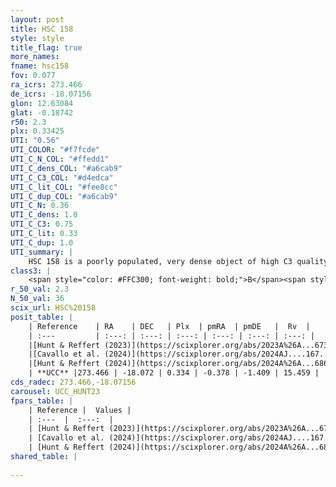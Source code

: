 ```yaml
---
layout: post
title: HSC 158
style: style
title_flag: true
more_names: 
fname: hsc158
fov: 0.077
ra_icrs: 273.466
de_icrs: -18.07156
glon: 12.63084
glat: -0.18742
r50: 2.3
plx: 0.33425
UTI: "0.56"
UTI_COLOR: "#f7fcde"
UTI_C_N_COL: "#ffedd1"
UTI_C_dens_COL: "#a6cab9"
UTI_C_C3_COL: "#d4edca"
UTI_C_lit_COL: "#fee8cc"
UTI_C_dup_COL: "#a6cab9"
UTI_C_N: 0.36
UTI_C_dens: 1.0
UTI_C_C3: 0.75
UTI_C_lit: 0.33
UTI_C_dup: 1.0
UTI_summary: |
    HSC 158 is a poorly populated, very dense object of high C3 quality. It was recently reported in the literature.
class3: |
    <span style="color: #FFC300; font-weight: bold;">B</span><span style="color: green; font-weight: bold;">A</span>
r_50_val: 2.3
N_50_val: 36
scix_url: HSC%20158
posit_table: |
    | Reference    | RA    | DEC   | Plx  | pmRA  | pmDE   |  Rv  |
    | :---         | :---: | :---: | :---: | :---: | :---: | :---: |
    |[Hunt & Reffert (2023)](https://scixplorer.org/abs/2023A%26A...673A.114H) | 273.48 | -18.066 | 0.329 | -0.393 | -1.423 | 15.451 |
    |[Cavallo et al. (2024)](https://scixplorer.org/abs/2024AJ....167...12C) | 273.48 | -18.08 | 0.328 | -- | -- | -- |
    |[Hunt & Reffert (2024)](https://scixplorer.org/abs/2024A%26A...686A..42H) | 273.48 | -18.066 | 0.329 | -0.393 | -1.423 | 15.451 |
    | **UCC** |273.466 | -18.072 | 0.334 | -0.378 | -1.409 | 15.459 | 
cds_radec: 273.466,-18.07156
carousel: UCC_HUNT23
fpars_table: |
    | Reference |  Values |
    | :---  |  :---:  |
    | [Hunt & Reffert (2023)](https://scixplorer.org/abs/2023A%26A...673A.114H) | `AV50=3.92, diffAV50=2.369, MOD50=12.19, logAge50=7.495` |
    | [Cavallo et al. (2024)](https://scixplorer.org/abs/2024AJ....167...12C) | `AV50=3.89, dMod50=11.62, logAge50=7.93, [Fe/H]50=0.12` |
    | [Hunt & Reffert (2024)](https://scixplorer.org/abs/2024A%26A...686A..42H) | `MassJ=720.428` |
shared_table: |
    
---
```

